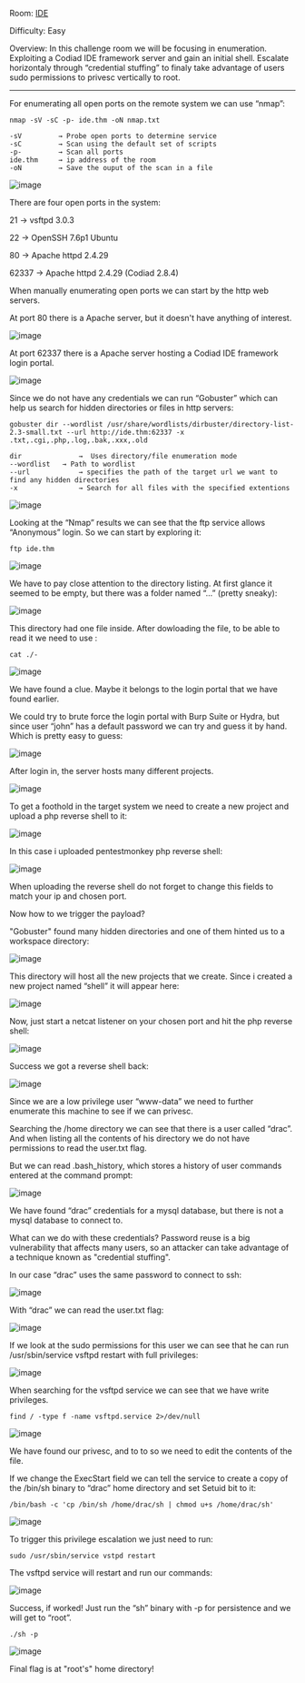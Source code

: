 Room: [IDE](https://tryhackme.com/room/ide)

Difficulty: Easy

Overview: In this challenge room we will be focusing in enumeration. Exploiting a Codiad IDE framework server and gain an initial shell. Escalate horizontaly through “credential stuffing” to finaly take advantage of users sudo permissions to privesc vertically to root.

------------------------------------------------------------------------------------------------------------------------------------------------------------------

For enumerating all open ports on the remote system we can use “nmap”:

```
nmap -sV -sC -p- ide.thm -oN nmap.txt

-sV         → Probe open ports to determine service
-sC         → Scan using the default set of scripts
-p-         → Scan all ports
ide.thm     → ip address of the room
-oN         → Save the ouput of the scan in a file
```

![image](https://user-images.githubusercontent.com/76821053/144726736-0910d18b-4501-4991-8f61-016778387937.png)

There are four open ports in the system:

21       →  vsftpd 3.0.3

22       →  OpenSSH 7.6p1 Ubuntu

80       →  Apache httpd 2.4.29

62337 → Apache httpd 2.4.29 (Codiad 2.8.4)

When manually enumerating open ports we can start by the http web servers.

At port 80 there is a Apache server, but it doesn't have anything of interest.

![image](https://user-images.githubusercontent.com/76821053/144726746-67f83f01-12d3-4d38-9581-305a3b8d157e.png)

At port 62337 there is a Apache server hosting a Codiad IDE framework login portal. 

![image](https://user-images.githubusercontent.com/76821053/144726750-18d3c7f5-8f20-4612-b996-da8207234929.png)

Since we do not have any credentials we can run “Gobuster” which can help us search for hidden directories or files in http servers:

```
gobuster dir --wordlist /usr/share/wordlists/dirbuster/directory-list-2.3-small.txt --url http://ide.thm:62337 -x .txt,.cgi,.php,.log,.bak,.xxx,.old

dir              →  Uses directory/file enumeration mode
--wordlist   → Path to wordlist 
--url            → specifies the path of the target url we want to find any hidden directories
-x               → Search for all files with the specified extentions 

```

![image](https://user-images.githubusercontent.com/76821053/144726760-6f91879f-74f3-4645-b9e1-0e301ea56ad9.png)

Looking at the “Nmap” results we can see that the ftp service allows “Anonymous” login. So we can start by exploring it:

```
ftp ide.thm
```

![image](https://user-images.githubusercontent.com/76821053/144726768-bed2d199-cb37-4987-9654-73c22fb41da9.png)

We have to pay close attention to the directory listing. At first glance it seemed to be empty, but there was a folder named “...” (pretty sneaky):

![image](https://user-images.githubusercontent.com/76821053/144726781-261260d9-fb7c-4eab-8a82-81654327d0cf.png)

This directory had one file inside. After dowloading the file, to be able to read it we need to use :

```
cat ./-
```

![image](https://user-images.githubusercontent.com/76821053/144726787-142b77b6-9e19-4ce0-8105-b5594015177f.png)

We have found a clue. Maybe it belongs to the login portal that we have found earlier.

We could try to brute force the login portal with Burp Suite or Hydra, but since user “john” has a default password we can try and guess it by hand. Which is pretty easy to guess:

![image](https://user-images.githubusercontent.com/76821053/144726795-489667b0-6a81-4ff6-b7f2-500adbe3afa2.png)

After login in, the server hosts many different projects. 

![image](https://user-images.githubusercontent.com/76821053/144726800-842adbfe-0f60-473f-9f57-e265eec75531.png)

To get a foothold in the target system we need to create a new project and upload a php reverse shell to it: 

![image](https://user-images.githubusercontent.com/76821053/144726805-ab21180d-d69b-4a5e-a05a-21c222cce3b1.png)

In this case i uploaded pentestmonkey php reverse shell:

![image](https://user-images.githubusercontent.com/76821053/144726814-f04597aa-5af2-465e-9b5f-deef9037f4c7.png)

When uploading the reverse shell do not forget to change this fields to match your ip and chosen port.

Now how to we trigger the payload? 

"Gobuster" found many hidden directories and one of them hinted us to a workspace directory:

![image](https://user-images.githubusercontent.com/76821053/144726819-f8ef6210-3bf6-4a98-aac1-4684fd243ce9.png)

This directory will host all the new projects that we create. Since i created a new project named “shell” it will appear here:

![image](https://user-images.githubusercontent.com/76821053/144726825-8152190f-7758-4000-b2d0-6b9d19d27d52.png)

Now, just start a netcat listener on your chosen port and hit the php reverse shell:

![image](https://user-images.githubusercontent.com/76821053/144726827-e1f2516b-7347-4559-80a3-e2e57bb34bd6.png)

Success we got a reverse shell back:

![image](https://user-images.githubusercontent.com/76821053/144726828-3b77a321-e140-4f9b-a214-4690cd96a054.png)

Since we are a low privilege user “www-data” we need to further enumerate this machine to see if we can privesc.

Searching the /home directory we can see that there is a user called “drac”. And when listing all the contents of his directory we do not have permissions to read the user.txt flag. 

But we can read .bash_history, which stores a history of user commands entered at the command prompt:

![image](https://user-images.githubusercontent.com/76821053/144726836-1fd31136-23e8-4abd-838b-c4e633c2a13e.png)

We have found “drac” credentials for a mysql database, but there is not a mysql database to connect to.

What can we do with these credentials? Password reuse is a big vulnerability that affects many users, so an attacker can take advantage of a technique known as "credential stuffing".

In our case “drac” uses the same password to connect to ssh:

![image](https://user-images.githubusercontent.com/76821053/144726848-c089f583-63ad-412f-8e3a-9d21c2e6d1c0.png)

With “drac” we can read the user.txt flag: 

![image](https://user-images.githubusercontent.com/76821053/144726858-5031fb5c-c63e-4c6c-a638-1090e25b4f82.png)

If we look at the sudo permissions for this user we can see that he can run /usr/sbin/service vsftpd restart with full privileges:

![image](https://user-images.githubusercontent.com/76821053/144726862-48b09620-07cc-4105-810d-e833fe5bc413.png)

When searching for the vsftpd service we can see that we have write privileges. 

```
find / -type f -name vsftpd.service 2>/dev/null

```

![image](https://user-images.githubusercontent.com/76821053/144726864-387bf518-410e-4b27-ae83-8249b95a7c51.png)

We have found our privesc, and to to so we need to edit the contents of the file. 

If we change the ExecStart field we can tell the service to create a copy of the /bin/sh binary to “drac” home directory and set Setuid bit to it:

```
/bin/bash -c 'cp /bin/sh /home/drac/sh | chmod u+s /home/drac/sh'
```

![image](https://user-images.githubusercontent.com/76821053/144726870-f430959c-14a3-44fc-8c84-8f630637428a.png)

To trigger this privilege escalation we just need to run:

```
sudo /usr/sbin/service vstpd restart
```

The vsftpd service will restart and run our commands:

![image](https://user-images.githubusercontent.com/76821053/144726876-4260d954-8670-46dd-b69f-30dd93a9d3be.png)

Success, if worked! Just run the “sh” binary with -p for persistence and we will get to “root”.

```
./sh -p
```

![image](https://user-images.githubusercontent.com/76821053/144726881-7fe9d2e3-9afd-4f1e-b58f-4d58d7a873bf.png)

Final flag is at "root's" home directory!































